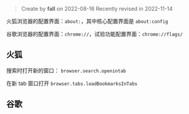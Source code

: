 > Create by **fall** on 2022-08-16
> Recently revised in 2022-11-14

火狐浏览器的配置界面：`about:`，其中核心配置界面是 `about:config`

谷歌浏览器的配置界面：`chrome://`，试验功能配置界面：`chrome://flags/`

## 火狐

搜索时打开新的窗口： `browser.search.openintab`

在新 tab 窗口打开 `browser.tabs.loadBookmarksInTabs`

## 谷歌